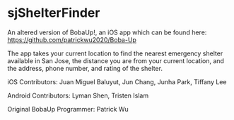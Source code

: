 # sjShelterFinder
An altered version of BobaUp!, an iOS app which can be found here: https://github.com/patrickwu2020/Boba-Up

The app takes your current location to find the nearest emergency shelter available in San Jose, the distance you are from your current location, and the address, phone number, and rating of the shelter.

iOS Contributors: Juan Miguel Baluyut, Jun Chang, Junha Park, Tiffany Lee

Android Contributors: Lyman Shen, Tristen Islam

Original BobaUp Programmer: Patrick Wu

